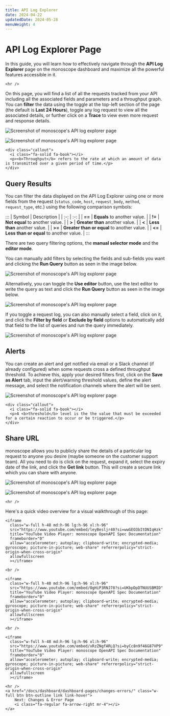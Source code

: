 ```yaml
---
title: API Log Explorer
date: 2024-04-22
updatedDate: 2024-05-28
menuWeight: 4
---
```


# API Log Explorer Page

In this guide, you will learn how to effectively navigate through the **API Log Explorer** page on the monoscope dashboard and maximize all the powerful features accessible in it.

```=html
<hr />
```

On this page, you will find a list of all the requests tracked from your API including all the associated fields and parameters and a throughput graph. You can **filter** the data using the toggle at the top-left section of the page (the default is **Last 24 Hours**), toggle any log request to view all the associated details, or further click on a **Trace** to view even more request and response details.

![Screenshot of monoscope's API log explorer page](/docs/dashboard/dashboard-pages/api-log-explorer/log-explorer-new.png)

![Screenshot of monoscope's API log explorer page](/docs/dashboard/dashboard-pages/api-log-explorer/log-explorer-span.png)

```=html
<div class="callout">
  <i class="fa-solid fa-book"></i>
  <p><b>Throughput</b> refers to the rate at which an amount of data is transmitted over a given period of time.</p>
</div>
```

## Query Results

You can filter the data displayed on the API Log Explorer using one or more fields from the request (`status_code`, `host`, `request_body`, `method`, `request_type`, etc.) using the following comparison symbols:

:::
| Symbol | Description |
| :-: | :-: |
| **==** | **Equals** to another value. |
| **!=** | **Not equal** to another value. |
| **>** | **Greater than** another value. |
| **<** | **Less than** another value. |
| **>=** | **Greater than or equal** to another value. |
| **<=** | **Less than or equal** to another value. |
:::

There are two query filtering options, the **manual selector mode** and the **editor mode**.

You can manually add filters by selecting the fields and sub-fields you want and clicking the **Run Query** button as seen in the image below.

![Screenshot of monoscope's API log explorer page](/docs/dashboard/dashboard-pages/api-log-explorer/screen-3.png)

Alternatively, you can toggle the **Use editor** button, use the text editor to write the query as text and click the **Run Query** button as seen in the image below.

![Screenshot of monoscope's API log explorer page](/docs/dashboard/dashboard-pages/api-log-explorer/screen-4.png)

If you toggle a request log, you can also manually select a field, click on it, and click the **Filter by field** or **Exclude by field** options to automatically add that field to the list of queries and run the query immediately.

![Screenshot of monoscope's API log explorer page](/docs/dashboard/dashboard-pages/api-log-explorer/screen-5.png)

## Alerts

You can create an alert and get notified via email or a Slack channel (if already configured) when some requests cross a defined throughput threshold. To achieve this, apply your desired filters first, click on the **Save as Alert** tab, input the alert/warning threshold values, define the alert message, and select the notification channels where the alert will be sent.

<!-- You can also use template tags in the subject like so: `Error in {/{alert.tags}}` -->

![Screenshot of monoscope's API log explorer page](/docs/dashboard/dashboard-pages/api-log-explorer/screen-6.png)

```=html
<div class="callout">
  <i class="fa-solid fa-book"></i>
  <p>A <b>threshold</b> level is the the value that must be exceeded for a certain reaction to occur or be triggered.</p>
</div>
```

## Share URL

monoscope allows you to publicly share the details of a particular log request to anyone you desire (maybe someone on the customer support team). All you need to do is click on the request, expand it, select the expiry date of the link, and click the **Get link** button. This will create a secure link which you can share with anyone.

![Screenshot of monoscope's API log explorer page](/docs/dashboard/dashboard-pages/api-log-explorer/screen-7.png)

![Screenshot of monoscope's API log explorer page](/docs/dashboard/dashboard-pages/api-log-explorer/screen-8.png)

```=html
<hr />
```

Here's a quick video overview for a visual walkthrough of this page:

```=html
<iframe
  class="w-full h-48 md:h-96 lg:h-96 xl:h-96"
  src="https://www.youtube.com/embed/leyBesljr40?si=wwGEO3bItDNIqHzk"
  title="YouTube Video Player: monoscope OpenAPI Spec Documentation"
  frameborder="0"
  allow="accelerometer; autoplay; clipboard-write; encrypted-media; gyroscope; picture-in-picture; web-share" referrerpolicy="strict-origin-when-cross-origin"
  allowfullscreen
  ></iframe>
```

```=html
<br />
```

```=html
<iframe
  class="w-full h-48 md:h-96 lg:h-96 xl:h-96"
  src="https://www.youtube.com/embed/OgHiP3RNJ78?si=UKbpDpDTNUUSBMID"
  title="YouTube Video Player: monoscope OpenAPI Spec Documentation"
  frameborder="0"
  allow="accelerometer; autoplay; clipboard-write; encrypted-media; gyroscope; picture-in-picture; web-share" referrerpolicy="strict-origin-when-cross-origin"
  allowfullscreen
  ></iframe>
```

```=html
<br />
```

```=html
<iframe
  class="w-full h-48 md:h-96 lg:h-96 xl:h-96"
  src="https://www.youtube.com/embed/xRzZNgfARLQ?si=byCc8n9f46G87VP9"
  title="YouTube Video Player: monoscope OpenAPI Spec Documentation"
  frameborder="0"
  allow="accelerometer; autoplay; clipboard-write; encrypted-media; gyroscope; picture-in-picture; web-share" referrerpolicy="strict-origin-when-cross-origin"
  allowfullscreen
  ></iframe>
```

```=html
<hr />
<a href="/docs/dashboard/dashboard-pages/changes-errors/" class="w-full btn btn-outline link link-hover">
    Next: Changes & Error Page
    <i class="fa-regular fa-arrow-right mr-4"></i>
</a>
```
